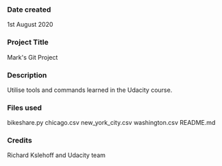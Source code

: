 ### Date created
1st August 2020

### Project Title
Mark's Git Project

### Description
Utilise tools and commands learned in the Udacity course.

### Files used
bikeshare.py
chicago.csv
new_york_city.csv
washington.csv
README.md

### Credits
Richard Kslehoff and Udacity team
